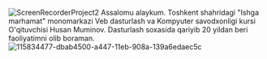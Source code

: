 ![ScreenRecorderProject2](https://github.com/aytishniklar/aytishniklar/assets/161709554/f842071a-4658-47bb-9c58-58d52e1e5d5d)
Assalomu alaykum. 
Toshkent shahridagi "Ishga marhamat" monomarkazi Veb dasturlash va Kompyuter savodxonligi kursi O'qituvchisi Husan Muminov. 
Dasturlash soxasida qariyib 20 yildan beri faoliyatimni olib boraman.
![115834477-dbab4500-a447-11eb-908a-139a6edaec5c](https://github.com/aytishniklar/aytishniklar/assets/161709554/f66be5f4-d70a-4a6f-b695-eb48043e0428)
